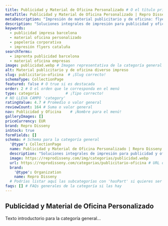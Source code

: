 ```yaml
---
title: Publicidad y Material de Oficina Personalizado # O el título principal
metaTitle: Publicidad y Material de Oficina Personalizado | Repro Disseny
metaDescription: "Impresión de material publicitario y de oficina: flyers, trípticos, carpetas, blocs, papelería corporativa y más en Barcelona."
description: "Soluciones integrales de impresión para publicidad y oficina. Material promocional, papelería corporativa y más."
keywords:
  - publicidad impresa barcelona
  - material oficina personalizado
  - papelería corporativa
  - impresión flyers cataluña
searchTerms:
  - imprenta publicidad barcelona
  - material oficina empresas
image: publicidad.webp # Imagen representativa de la categoría general
alt: Material publicitario y de oficina diverso impreso
slug: publicitario-oficina  # ¡Slug correcto!
schemaType: CollectionPage
featured: false # O true si es destacada
order: 2 # O el orden que le corresponda en el menú
type: categoria            # ¡Tipo correcto!
# NO LLEVA CAMPO 'category'
ratingValue: 4.7 # Promedio o valor general
reviewCount: 164 # Suma o valor general
nav: Publicidad y Oficina    # ¡Nombre para el menú!
galleryImages: []
priceCurrency: EUR
brand: Repro Disseny
inStock: true
formFields: []
schema: # Schema para la categoría general
  '@type': CollectionPage
  name: Publicidad y Material de Oficina Personalizado | Repro Disseny
  description: "Soluciones integrales de impresión para publicidad y oficina..."
  image: https://reprodisseny.com/img/categorias/publicidad.webp
  url: https://reprodisseny.com/categorias/publicitario-oficina # URL de esta categoría
  brand:
    '@type': Organization
    name: Repro Disseny
  # Podrías listar aquí las subcategorías con 'hasPart' si quieres ser muy detallado en schema.org
faqs: [] # FAQs generales de la categoría si las hay
---
```


## Publicidad y Material de Oficina Personalizado
Texto introductorio para la categoría general...